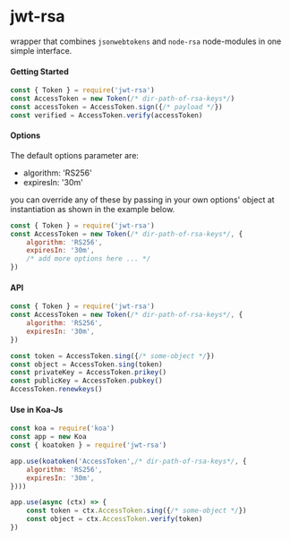 # jwt-rsa
wrapper that combines <code>jsonwebtokens</code> and <code>node-rsa</code> node-modules in one simple interface.


#### Getting Started
```js
const { Token } = require('jwt-rsa')
const AccessToken = new Token(/* dir-path-of-rsa-keys*/)
const accessToken = AccessToken.sign({/* payload */})
const verified = AccessToken.verify(accessToken)
```

#### Options
The default options parameter are:
- algorithm: 'RS256'
- expiresIn: '30m'

you can override any of these by passing in your own options' object at instantiation as shown in the example below. 

```js
const { Token } = require('jwt-rsa')
const AccessToken = new Token(/* dir-path-of-rsa-keys*/, {
    algorithm: 'RS256', 
    expiresIn: '30m',
    /* add more options here ... */
})
```

#### API
```js
const { Token } = require('jwt-rsa')
const AccessToken = new Token(/* dir-path-of-rsa-keys*/, {
    algorithm: 'RS256', 
    expiresIn: '30m',
})

const token = AccessToken.sing({/* some-object */})
const object = AccessToken.sing(token)
const privateKey = AccessToken.prikey()
const publicKey = AccessToken.pubkey()
AccessToken.renewkeys()
```

#### Use in Koa-Js
```js
const koa = require('koa')
const app = new Koa
const { koatoken } = require('jwt-rsa')

app.use(koatoken('AccessToken',/* dir-path-of-rsa-keys*/, {
    algorithm: 'RS256', 
    expiresIn: '30m',
})))

app.use(async (ctx) => {
    const token = ctx.AccessToken.sing({/* some-object */})
    const object = ctx.AccessToken.verify(token)
})


```